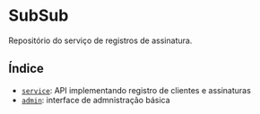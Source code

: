 # SubSub

Repositório do serviço de registros de assinatura.

## Índice

- [`service`](service/README.md): API implementando registro de clientes e assinaturas
- [`admin`](admin/README.md): interface de admnistração básica
